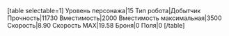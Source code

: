 [table selectable=1]
Уровень персонажа|15
Тип робота|Добытчик
Прочность|11730
Вместимость|2000
Вместимость максимальная|3500
Скорость|8.90
Скорость MAX|19.58
Броня|0
Поля|0
[/table]
